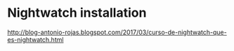 # Nightwatch installation
http://blog-antonio-rojas.blogspot.com/2017/03/curso-de-nightwatch-que-es-nightwatch.html

